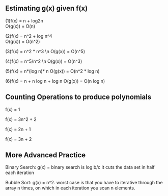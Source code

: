## Estimating g(x) given f(x)

(1)f(x) = n + log2n           
O(g(x)) = O(n)

(2)f(x) = n^2 + log n^4       
O(g(x)) = O(n^2)

(3)f(x) = n^2 \* n^3 \n O(g(x)) = O(n^5)

(4)f(x) = n^5/n^2 \n O(g(x)) = O(n^3)

(5)f(x) = n*(log n)\* n 
O(g(x)) = O(n^2 \* log n)

(6)f(x) = n + n log n + log n 
O(g(x)) = O(n log n)

## Counting Operations to produce polynomials

f(x) = 1

f(x) = 3n^2 + 2

f(x) = 2n + 1

f(x) = 3n + 2

## More Advanced Practice

Binary Search: g(x) = binary search is log b/c it cuts the data set in half each iteration

Bubble Sort: g(x) = n^2. worst case is that you have to iterative through the array n times, on which in each iteration you scan n elements.
